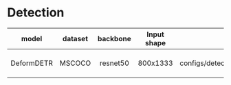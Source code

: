 # Detection
|   model              |  dataset |   backbone     |   Input shape      |   config  |  ckpt download         |  demo download       |
| :----------:          | :-------:|  :--------:    |  :------------:    | :------: |        :--------:       | :--------:           |
| DeformDETR | MSCOCO | resnet50 | 800x1333 | configs/detection/deform_detr/deform_detr_resnet50.py | wget -c ftp://openexplorer@vrftp.horizon.ai/horizon_torch_samples/3.0.32/py310/modelzoo/qat_origin_modelzoo/deform_detr_resnet50_mscoco/* --ftp-password='c5R,2!pG' | wget -c ftp://openexplorer@vrftp.horizon.ai/horizon_torch_samples/3.0.32/py310/demo/deform_detr_resnet50_mscoco/* --ftp-password='c5R,2!pG' |
